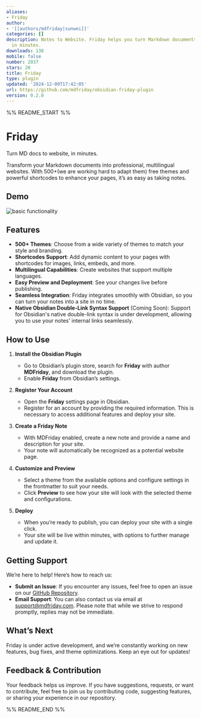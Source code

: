 ```yaml
---
aliases:
- Friday
author:
- '[[authors/mdfriday|sunwei]]'
categories: []
description: Notes to Website. Friday helps you turn Markdown documents into websites
  in minutes.
downloads: 138
mobile: false
number: 2037
stars: 20
title: Friday
type: plugin
updated: '2024-12-09T17:42:05'
url: https://github.com/mdfriday/obsidian-friday-plugin
version: 0.2.0
---
```


%% README_START %%

# Friday

Turn MD docs to website, in minutes.

Transform your Markdown documents into professional, multilingual websites. 
With 500+(we are working hard to adapt them) free themes and powerful shortcodes to enhance your pages, it’s as easy as taking notes.

## Demo

![basic functionality](https://raw.githubusercontent.com/mdfriday/obsidian-friday-plugin/main/demo/demo-preview.gif)

## Features

- **500+ Themes**: Choose from a wide variety of themes to match your style and branding.
- **Shortcodes Support**: Add dynamic content to your pages with shortcodes for images, links, embeds, and more.
- **Multilingual Capabilities**: Create websites that support multiple languages.
- **Easy Preview and Deployment**: See your changes live before publishing.
- **Seamless Integration**: Friday integrates smoothly with Obsidian, so you can turn your notes into a site in no time.
- **Native Obsidian Double-Link Syntax Support** (Coming Soon): Support for Obsidian's native double-link syntax is under development, allowing you to use your notes' internal links seamlessly.


## How to Use

1. **Install the Obsidian Plugin**
	- Go to Obsidian’s plugin store, search for **Friday** with author **MDFriday**, and download the plugin.
	- Enable **Friday** from Obsidian’s settings.

2. **Register Your Account**
	- Open the **Friday** settings page in Obsidian.
	- Register for an account by providing the required information. This is necessary to access additional features and deploy your site.

3. **Create a Friday Note**
	- With MDFriday enabled, create a new note and provide a name and description for your site.
	- Your note will automatically be recognized as a potential website page.

4. **Customize and Preview**
	- Select a theme from the available options and configure settings in the frontmatter to suit your needs.
	- Click **Preview** to see how your site will look with the selected theme and configurations.

5. **Deploy**
	- When you’re ready to publish, you can deploy your site with a single click.
	- Your site will be live within minutes, with options to further manage and update it.

## Getting Support

We’re here to help! Here’s how to reach us:

- **Submit an Issue**: If you encounter any issues, feel free to open an issue on our [GitHub Repository](https://github.com/mdfriday/obsidian-friday-plugin/issues).
- **Email Support**: You can also contact us via email at [support@mdfriday.com](mailto:support@mdfriday.com). Please note that while we strive to respond promptly, replies may not be immediate.

## What’s Next

Friday is under active development, and we’re constantly working on new features, bug fixes, and theme optimizations. 
Keep an eye out for updates!

## Feedback & Contribution

Your feedback helps us improve. 
If you have suggestions, requests, or want to contribute, feel free to join us by contributing code, suggesting features, or sharing your experience in our repository.


%% README_END %%